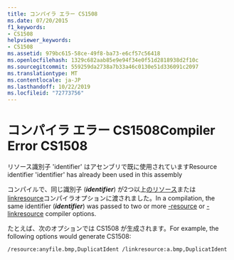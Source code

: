 ```yaml
---
title: コンパイラ エラー CS1508
ms.date: 07/20/2015
f1_keywords:
- CS1508
helpviewer_keywords:
- CS1508
ms.assetid: 979bc615-58ce-49f8-ba73-e6cf57c56418
ms.openlocfilehash: 1329c682aab85e9e94f34e0f51d2818938d2f10c
ms.sourcegitcommit: 559259da2738a7b33a46c0130e51d336091c2097
ms.translationtype: MT
ms.contentlocale: ja-JP
ms.lasthandoff: 10/22/2019
ms.locfileid: "72773756"
---
```

# <a name="compiler-error-cs1508"></a><span data-ttu-id="18209-102">コンパイラ エラー CS1508</span><span class="sxs-lookup"><span data-stu-id="18209-102">Compiler Error CS1508</span></span>
<span data-ttu-id="18209-103">リソース識別子 'identifier' はアセンブリで既に使用されています</span><span class="sxs-lookup"><span data-stu-id="18209-103">Resource identifier 'identifier' has already been used in this assembly</span></span>  
  
 <span data-ttu-id="18209-104">コンパイルで、同じ識別子 (***identifier***) が2つ以上[のリソース](../language-reference/compiler-options/resource-compiler-option.md)または[linkresource](../language-reference/compiler-options/linkresource-compiler-option.md)コンパイラオプションに渡されました。</span><span class="sxs-lookup"><span data-stu-id="18209-104">In a compilation, the same identifier (***identifier***) was passed to two or more [-resource](../language-reference/compiler-options/resource-compiler-option.md) or [-linkresource](../language-reference/compiler-options/linkresource-compiler-option.md) compiler options.</span></span>  
  
 <span data-ttu-id="18209-105">たとえば、次のオプションでは CS1508 が生成されます。</span><span class="sxs-lookup"><span data-stu-id="18209-105">For example, the following options would generate CS1508:</span></span>  
  
```console  
/resource:anyfile.bmp,DuplicatIdent /linkresource:a.bmp,DuplicatIdent  
```
